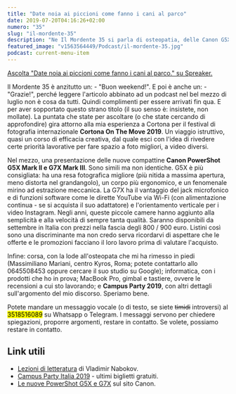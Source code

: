 ```yaml
---
title: "Date noia ai piccioni come fanno i cani al parco"
date: 2019-07-20T04:16:26+02:00
numero: "35"
slug: "il-mordente-35"
description: "Ne Il Mordente 35 si parla di osteopatia, delle Canon G5X e G7X presentate a Cortona On The Move, e del mio speech a Campus Party Italia."
featured_image: "v1563564449/Podcast/il-mordente-35.jpg"
podcast: current-menu-item
---
```


<a class="spreaker-player" href="https://www.spreaker.com/episode/18582749" data-resource="episode_id=18582749" data-width="100%" data-height="200px" data-theme="light" data-playlist="false" data-playlist-continuous="false" data-autoplay="false" data-live-autoplay="false" data-chapters-image="true" data-episode-image-position="right" data-hide-logo="false" data-hide-likes="false" data-hide-comments="false" data-hide-sharing="false" data-hide-download="true">Ascolta "Date noia ai piccioni come fanno i cani al parco." su Spreaker.</a>

Il Mordente 35 è anzitutto un: - "Buon weekend!". E poi è anche un: - "Grazie!", perché leggere l'articolo abbinato ad un podcast nel bel mezzo di luglio non è cosa da tutti. Quindi complimenti per essere arrivati fin qua. E per aver sopportato questo strano titolo (il suo senso è: insistete, non mollate). La puntata che state per ascoltare (o che state cercando di approfondire) gira attorno alla mia esperienza a Cortona per il festival di fotografia internazionale <strong>Cortona On The Move 2019</strong>. Un viaggio istruttivo, quasi un corso di efficacia creativa, dal quale esci con l'idea di rivedere certe priorità lavorative per fare spazio a foto migliori, a video diversi.

Nel mezzo, una presentazione delle nuove compattine <strong>Canon PowerShot G5X Mark II e G7X Mark III</strong>. Sono simili ma non identiche. G5X è più consigliata: ha una resa fotografica migliore (più nitida a massima apertura, meno distorta nel grandangolo), un corpo più ergonomico, e un fenomenale mirino ad estrazione meccanica. La G7X ha il vantaggio del jack microfonico e di funzioni software come le dirette YouTube via Wi-Fi (con alimentazione continua - se si acquista il suo adattatore) e l'orientamento verticale per i video Instagram. Negli anni, queste piccole camere hanno aggiunto alla semplicità e alla velocità di sempre tanta qualità. Saranno disponibili da settembre in Italia con prezzi nella fascia degli 800 / 900 euro. Listini così sono una discriminante ma non credo serva ricordarvi di aspettare che le offerte e le promozioni facciano il loro lavoro prima di valutare l'acquisto.

Infine: corsa, con la lode all'osteopata che mi ha rimesso in piedi (Massimiliano Mariani, centro Kyros, Roma; potete contattarlo allo 0645508453 oppure cercare il suo studio su Google); informatica, con i prodotti che ho in prova; MacBook Pro, gimbal e tastiere, ovvere le recensioni a cui sto lavorando; e <strong>Campus Party 2019</strong>, con altri dettagli sull'argomento del mio discorso. Speriamo bene.

Potete mandare un messaggio vocale (o di testo, se siete ~~timidi~~ introversi) al <mark>3518516089</mark> su Whatsapp o Telegram. I messaggi servono per chiedere spiegazioni, proporre argomenti, restare in contatto. Se volete, possiamo restare in contatto.

## Link utili
<ul>
<li><a href="https://amzn.to/2WSxTnQ" target="_blank" rel="nofollow" title="Vedi il libro Lezioni di letteratura">Lezioni di letteratura</a> di Vladimir Nabokov.</li>
<li><a href="https://italia.campus-party.org/cpit3-community-partner/" target="_blank" rel="nofollow" title="Registrati al Campus Party 2019">Campus Party Italia 2019</a> - ultimi biglietti gratuiti.</li>
<li><a href="https://www.canon.it/press-centre/press-releases/2019/07/powershot-g5-g7-x-mark-ii-iii/" target="_blank" rel="nofollow" title="Canon G5X Mark II e G7X Mark III ufficiali">Le nuove PowerShot G5X e G7X</a> sul sito Canon.</li>
</ul>